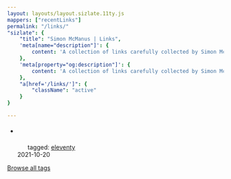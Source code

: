 ```yaml
---
layout: layouts/layout.sizlate.11ty.js
mappers: ["recentLinks"]
permalink: "/links/"
"sizlate": {
    "title": "Simon McManus | Links",
    'meta[name="description"]': {
        content: 'A collection of links carefully collected by Simon McManus'
    },
    'meta[property="og:description"]': {
        content: 'A collection of links carefully collected by Simon McManus'
    },
    "a[href='/links/']": {
        "className": "active"
    }
}

---
```


<div class="contained">
    <nav class="recent-links">
        <ul class="links_holder items">
            <li class="section link">
                <a class="link" target="_blank" href="">
                    <h5>
                        <img class="favIcon"><span class="title"></span>
                    </h5>
                </a>
                <blockquote class="summary"></blockquote>
                <ul class="tags">
                    <span>tagged:</span>    
                <a class="button tag" href="/tags/eleventy/index.html">eleventy</a>
                </ul>
                <span class="created">2021-10-20</span>
            </li>
        </ul>
    </nav>
    <a href="/tag-list">Browse all tags</a>
</div>